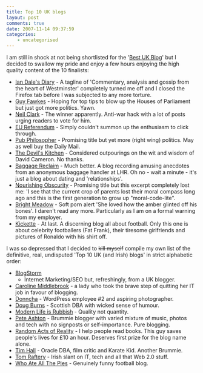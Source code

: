 ```yaml
---
title: Top 10 UK blogs
layout: post
comments: true
date: 2007-11-14 09:37:59
categories:
    - uncategorised
---
```

I am still in shock at not being shortlisted for the
'[Best UK Blog](http://2007.weblogawards.org/polls/best-uk-blog-1.php)'
but I decided to swallow my pride and enjoy a few hours enjoying the high
quality content of the 10 finalists:

-   [Ian Dale's Diary](http://iaindale.blogspot.com/) - A tagline of
    'Commentary, analysis and gossip from the heart of Westminster'
    completely turned me off and I closed the Firefox tab before I was
    subjected to any more torture.
-   [Guy Fawkes](http://www.order-order.com/) - Hoping for top tips to
    blow up the Houses of Parliament but just got more politics. Yawn.
-   [Neil Clark](http://neilclark66.blogspot.com/) - The winner
    apparently. Anti-war hack with a lot of posts urging readers to vote
    for him.
-   [EU Referendum](http://eureferendum.blogspot.com/) - Simply couldn't
    summon up the enthusiasm to click through.
-   [Pub Philosopher](http://pubphilosopher.blogs.com/) - Promising
    title but yet more (right wing) politics. May as well buy the Daily
    Mail.
-   [The Devil's Kitchen](http://devilskitchen.me.uk/) - Considered
    outpourings on the wit and wisdom of David Cameron. No thanks.
-   [Baggage Reclaim](http://www.baggagereclaim.co.uk/) - Much better. A
    blog recording amusing anecdotes from an anonymous baggage handler
    at LHR. Oh no - wait a minute - it's just a blog about dating and
    'relationships'.
-   [Nourishing Obscurity](http://nourishingobscurity.blogspot.com/) -
    Promising title but this excerpt completely lost me: 'I see that the
    current crop of parents lost their moral compass long ago and this
    is the first generation to grow up "moral-code-lite".
-   [Bright Meadow](http://brightmeadow.co.uk/) - Soft porn alert 'She
    loved how the amber glinted off his bones'. I daren't read any more.
    Particularly as I am on a formal warning from my employer.
-   [Kickette](http://www.kickette.com/) - At last. A discerning blog
    all about football. Only this one is about celebrity footballers
    (Fat Frank), their tiresome girlfriends and pictures of Ronaldo with
    his shirt off.

I was so depressed that I decided to ~~kill myself~~ compile my own
list of the definitive, real, undisputed 'Top 10 UK (and Irish) blogs'
in strict alphabetic order:

-   [](http://oracledoug.com/serendipity/)[BlogStorm](http://www.blogstorm.co.uk/)
    - Internet Marketing/SEO but, refreshingly, from a UK blogger.
-   [Caroline Middlebrook](http://www.caroline-middlebrook.com/blog/) -
    a lady who took the brave step of quitting her IT job in favour of
    blogging.
-   [Donncha](http://ocaoimh.ie/) - WordPress employee \#2 and aspiring
    photographer.
-   [Doug Burns](http://oracledoug.com/serendipity/) - Scottish DBA with
    wicked sense of humour.
-   [Modern Life is Rubbish](http://www.modernlifeisrubbish.co.uk) -
    Quality not quantity.
-   [Pete Ashton](http://peteashton.com/) - Brummie blogger with varied
    mixture of music, photos and tech with no signposts or
    self-importance. Pure blogging.
-   [Random Acts of Reality](http://randomreality.blogware.com/) - I
    help people read books. This guy saves people's lives for &pound;10 an
    hour. Deserves first prize for the blog name alone.
-   [Tim Hall](http://www.oracle-base.com) - Oracle DBA, film critic and
    Karate Kid. Another Brummie.
-   [Tom Raftery](http://www.tomrafteryit.net/) - Irish slant on IT,
    tech and all that Web 2.0 stuff.
-   [Who Ate All The Pies](http://www.whoateallthepies.tv/) - Genuinely
    funny football blog.

